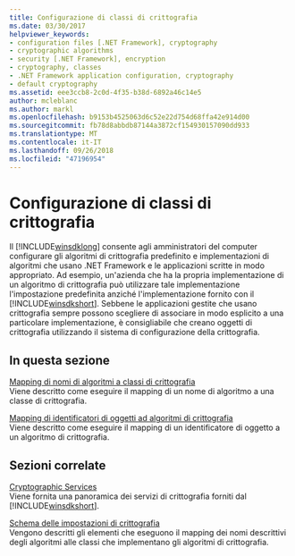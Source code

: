 ```yaml
---
title: Configurazione di classi di crittografia
ms.date: 03/30/2017
helpviewer_keywords:
- configuration files [.NET Framework], cryptography
- cryptographic algorithms
- security [.NET Framework], encryption
- cryptography, classes
- .NET Framework application configuration, cryptography
- default cryptography
ms.assetid: eee3ccb8-2c0d-4f35-b38d-6892a46c14e5
author: mcleblanc
ms.author: markl
ms.openlocfilehash: b9153b4525063d6c52e22d754d68ffa42e914d00
ms.sourcegitcommit: fb78d8abbdb87144a3872cf154930157090dd933
ms.translationtype: MT
ms.contentlocale: it-IT
ms.lasthandoff: 09/26/2018
ms.locfileid: "47196954"
---
```

# <a name="configuring-cryptography-classes"></a>Configurazione di classi di crittografia
Il [!INCLUDE[winsdklong](../../../includes/winsdklong-md.md)] consente agli amministratori del computer configurare gli algoritmi di crittografia predefinito e implementazioni di algoritmi che usano .NET Framework e le applicazioni scritte in modo appropriato.  Ad esempio, un'azienda che ha la propria implementazione di un algoritmo di crittografia può utilizzare tale implementazione l'impostazione predefinita anziché l'implementazione fornito con il [!INCLUDE[winsdkshort](../../../includes/winsdkshort-md.md)]. Sebbene le applicazioni gestite che usano crittografia sempre possono scegliere di associare in modo esplicito a una particolare implementazione, è consigliabile che creano oggetti di crittografia utilizzando il sistema di configurazione della crittografia.  
  
## <a name="in-this-section"></a>In questa sezione  
 [Mapping di nomi di algoritmi a classi di crittografia](../../../docs/framework/configure-apps/map-algorithm-names-to-cryptography-classes.md)  
 Viene descritto come eseguire il mapping di un nome di algoritmo a una classe di crittografia.  
  
 [Mapping di identificatori di oggetti ad algoritmi di crittografia](../../../docs/framework/configure-apps/map-object-identifiers-to-cryptography-algorithms.md)  
 Viene descritto come eseguire il mapping di un identificatore di oggetto a un algoritmo di crittografia.  
  
## <a name="related-sections"></a>Sezioni correlate  
 [Cryptographic Services](../../../docs/standard/security/cryptographic-services.md)  
 Viene fornita una panoramica dei servizi di crittografia forniti dal [!INCLUDE[winsdkshort](../../../includes/winsdkshort-md.md)].  
  
 [Schema delle impostazioni di crittografia](../../../docs/framework/configure-apps/file-schema/cryptography/index.md)  
 Vengono descritti gli elementi che eseguono il mapping dei nomi descrittivi degli algoritmi alle classi che implementano gli algoritmi di crittografia.
